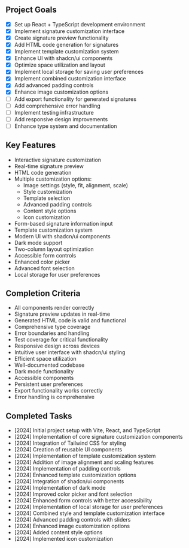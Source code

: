 ## Project Goals
- [x] Set up React + TypeScript development environment
- [x] Implement signature customization interface
- [x] Create signature preview functionality
- [x] Add HTML code generation for signatures
- [x] Implement template customization system
- [x] Enhance UI with shadcn/ui components
- [x] Optimize space utilization and layout
- [x] Implement local storage for saving user preferences
- [x] Implement combined customization interface
- [x] Add advanced padding controls
- [x] Enhance image customization options
- [ ] Add export functionality for generated signatures
- [ ] Add comprehensive error handling
- [ ] Implement testing infrastructure
- [ ] Add responsive design improvements
- [ ] Enhance type system and documentation

## Key Features
- Interactive signature customization
- Real-time signature preview
- HTML code generation
- Multiple customization options:
  - Image settings (style, fit, alignment, scale)
  - Style customization
  - Template selection
  - Advanced padding controls
  - Content style options
  - Icon customization
- Form-based signature information input
- Template customization system
- Modern UI with shadcn/ui components
- Dark mode support
- Two-column layout optimization
- Accessible form controls
- Enhanced color picker
- Advanced font selection
- Local storage for user preferences

## Completion Criteria
- All components render correctly
- Signature preview updates in real-time
- Generated HTML code is valid and functional
- Comprehensive type coverage
- Error boundaries and handling
- Test coverage for critical functionality
- Responsive design across devices
- Intuitive user interface with shadcn/ui styling
- Efficient space utilization
- Well-documented codebase
- Dark mode functionality
- Accessible components
- Persistent user preferences
- Export functionality works correctly
- Error handling is comprehensive

## Completed Tasks
- [2024] Initial project setup with Vite, React, and TypeScript
- [2024] Implementation of core signature customization components
- [2024] Integration of Tailwind CSS for styling
- [2024] Creation of reusable UI components
- [2024] Implementation of template customization system
- [2024] Addition of image alignment and scaling features
- [2024] Implementation of padding controls
- [2024] Enhanced template customization options
- [2024] Integration of shadcn/ui components
- [2024] Implementation of dark mode
- [2024] Improved color picker and font selection
- [2024] Enhanced form controls with better accessibility
- [2024] Implementation of local storage for user preferences
- [2024] Combined style and template customization interface
- [2024] Advanced padding controls with sliders
- [2024] Enhanced image customization options
- [2024] Added content style options
- [2024] Implemented icon customization

